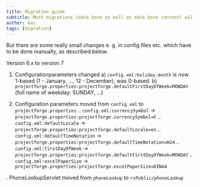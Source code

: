```yaml
---
title: Migration guide
subtitle: Most migrations (data base as well as data base content) will be done automatically during the start-up phase of an newer version.
author: kai
tags: [migration]
---
```


But there are some really small changes e. g. in config files etc. which have to be done manually, as described below.

Version 6.x to version 7

1. Configurationparameters changed
a) `config.xml:holiday.month` is now 1-based (1 - January, ..., 12 - December), was 0-based.
b) `projectforge.properties:projectforge.defaultFirstDayOfWeek=MONDAY` (full name of weekday: SUNDAY, ...)

2. Configuration parameters moved from `config.xml` to `projectforge.properties`
.. `config.xml:currencySymbol` -> `projectforge.properties:projectforge.currencySymbol=€`
.. `config.xml:defaultLocale` -> `projectforge.properties:projectforge.defaultLocale=en`
.. `config.xml:defaultTimeNotation` -> `projectforge.properties:projectforge.defaultTimeNotation=H24`
.. `config.xml:firstDayOfWeek` -> `projectforge.properties:projectforge.defaultFirstDayOfWeek=MONDAY`
.. `config.xml:excelPaperSize` -> `projectforge.properties:projectforge.excelPaperSize=DINA4`

. PhoneLookupServlet moved from `phoneLookup` to `rsPublic/phoneLookup`
